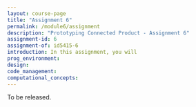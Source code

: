 ```yaml
---
layout: course-page
title: "Assignment 6"
permalink: /module6/assignment
description: "Prototyping Connected Product - Assignment 6"
assignment-id: 6
assignment-of: id5415-6
introduction: In this assignment, you will
prog_environment: 
design: 
code_management: 
computational_concepts: 
---
```


To be released.